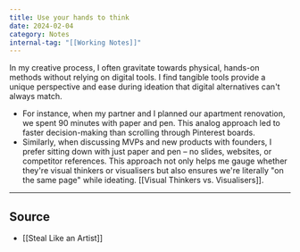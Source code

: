 ```yaml
---
title: Use your hands to think
date: 2024-02-04
category: Notes
internal-tag: "[[Working Notes]]"
---
```


In my creative process, I often gravitate towards physical, hands-on methods without relying on digital tools. I find tangible tools provide a unique perspective and ease during ideation that digital alternatives can't always match.

- For instance, when my partner and I planned our apartment renovation, we spent 90 minutes with paper and pen. This analog approach led to faster decision-making than scrolling through Pinterest boards. 
- Similarly, when discussing MVPs and new products with founders, I prefer sitting down with just paper and pen – no slides, websites, or competitor references. This approach not only helps me gauge whether they're visual thinkers or visualisers but also ensures we're literally "on the same page" while ideating. [[Visual Thinkers vs. Visualisers]].

--- 
## Source
- [[Steal Like an Artist]]